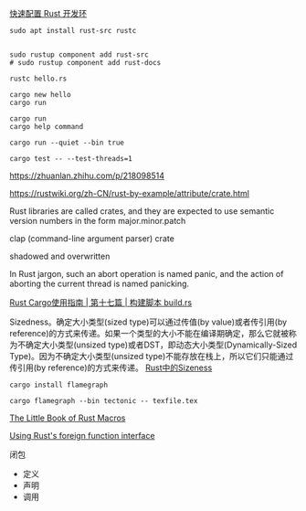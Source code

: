 [快速配置 Rust 开发环](https://www.rust-lang.org/zh-CN/learn/get-started)

```shell
sudo apt install rust-src rustc


sudo rustup component add rust-src
# sudo rustup component add rust-docs
```


```shell
rustc hello.rs

cargo new hello
cargo run

cargo run
cargo help command

cargo run --quiet --bin true

cargo test -- --test-threads=1
```

https://zhuanlan.zhihu.com/p/218098514


https://rustwiki.org/zh-CN/rust-by-example/attribute/crate.html

Rust libraries are called crates, and they are expected to use semantic version numbers in the form major.minor.patch


clap (command-line argument parser) crate


shadowed and overwritten

In Rust jargon, such an abort operation is named panic, and the action of aborting the current thread is named panicking.


[Rust Cargo使用指南 | 第十七篇 | 构建脚本 build.rs](https://zhuanlan.zhihu.com/p/477949743)


Sizedness。确定大小类型(sized type)可以通过传值(by value)或者传引用(by reference)的方式来传递。如果一个类型的大小不能在编译期确定，那么它就被称为不确定大小类型(unsized type)或者DST，即动态大小类型(Dynamically-Sized Type)。因为不确定大小类型(unsized type)不能存放在栈上，所以它们只能通过传引用(by reference)的方式来传递。
[Rust中的Sizeness](https://mp.weixin.qq.com/s/5eRaXMewRqdyrnwhYU3HIg)

```shell
cargo install flamegraph

cargo flamegraph --bin tectonic -- texfile.tex
```

[The Little Book of Rust Macros](https://danielkeep.github.io/tlborm/book/README.html)

[Using Rust's foreign function interface](https://alastairreid.github.io/using-ffi/)

闭包
* 定义
* 声明
* 调用